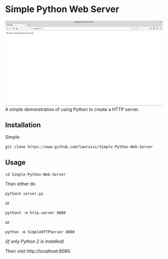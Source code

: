 # Simple Python Web Server
![Screenshot](screenshot.png)
A simple demonstration of using Python to create a HTTP server.

## Installation
Simple:
```
git clone https://www.github.com/lawruixi/Simple-Python-Web-Server
```

## Usage
```
cd Simple-Python-Web-Server
```



Then either do
```
python3 server.py
```
or
```
python3 -m http.server 8080
```
or
```
python -m SimpleHTTPServer 8080
```
_(if only Python 2 is installed)_

Then visit http://localhost:8080.
